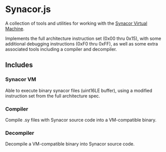 # Synacor.js
A collection of tools and utilities for working with the [Synacor Virtual Machine](https://challenge.synacor.com/).

Implements the full architecture instruction set (0x00 thru 0x15), with some additional debugging instructions (0xF0 thru 0xFF), as well as  some extra associated tools including a compiler and decompiler.

## Includes

### Synacor VM

Able to execute binary synacor files (uint16LE buffer), using a modified instruction set from the full architecture spec.

### Compiler

Compile .sy files with Synacor source code into a VM-compatible binary.

### Decompiler

Decompile a VM-compatible binary into Synacor source code.
